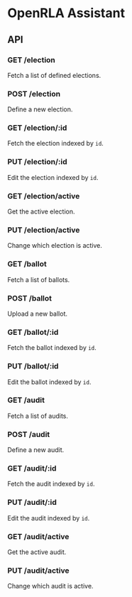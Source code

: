 # OpenRLA Assistant

## API

### GET /election
Fetch a list of defined elections.

### POST /election
Define a new election.

### GET /election/:id
Fetch the election indexed by `id`.

### PUT /election/:id
Edit the election indexed by `id`.

### GET /election/active
Get the active election.

### PUT /election/active
Change which election is active.

### GET /ballot
Fetch a list of ballots.

### POST /ballot
Upload a new ballot.

### GET /ballot/:id
Fetch the ballot indexed by `id`.

### PUT /ballot/:id
Edit the ballot indexed by `id`.

### GET /audit
Fetch a list of audits.

### POST /audit
Define a new audit.

### GET /audit/:id
Fetch the audit indexed by `id`.

### PUT /audit/:id
Edit the audit indexed by `id`.

### GET /audit/active
Get the active audit.

### PUT /audit/active
Change which audit is active.
